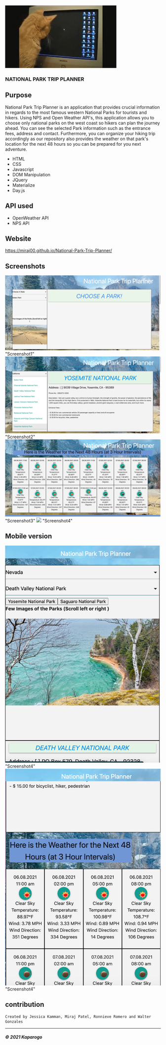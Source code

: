 ![cat following computer mouse](Readme-images/giphy.gif)




### NATIONAL PARK TRIP PLANNER


## Purpose
National Park Trip Planner is an application that provides crucial information in regards to the most famous western National Parks for tourists and hikers. Using NPS and Open Weather API's, this application allows you to choose only national parks on the west coast so hikers can plan the journey ahead.  You can see the selected Park information such as the entrance fees, address and contact. Furthermore, you can organize your hiking trip accordingly as our repository also provides the weather on that park's location for the next 48 hours so you can be prepared for you next adventure.

* HTML
* CSS
* Javascript
* DOM Manipulation
* JQuery
* Materialize
* Day.js

## API used

* OpenWeather API
* NPS API

## Website

https://miraj00.github.io/National-Park-Trip-Planner/

## Screenshots

![](Readme-images/screenshot1.PNG) "Screenshot1"
![](Readme-images/screenshot2.PNG) "Screenshot2"
![](Readme-images/screenshot3.PNG) "Screenshot3"
![](Readme-images/screenshot4.PNG) "Screenshot4"

## Mobile version

![](Readme-images/screenshot5.PNG) "Screenshot4"
![](Readme-images/screenshot6.PNG) "Screenshot4"


## contribution
```
Created by Jessica Kamman, Miraj Patel, Ronnieve Romero and Walter Gonzales
```

---
##### © 2021 Kaparogo

